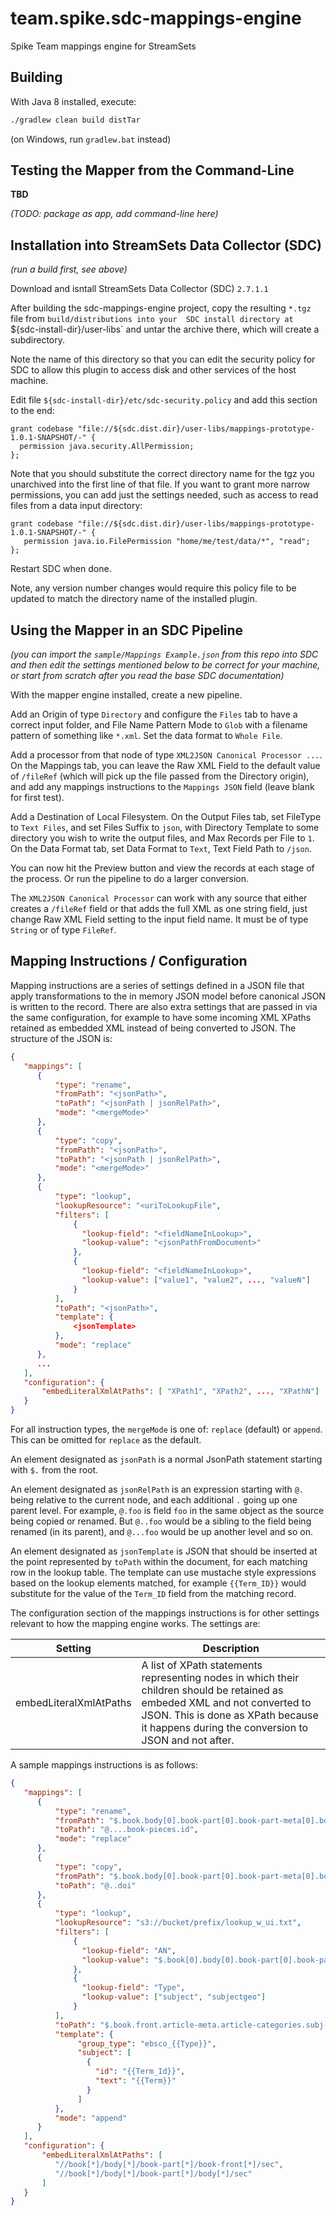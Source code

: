 # team.spike.sdc-mappings-engine

Spike Team mappings engine for StreamSets

## Building

With Java 8 installed, execute:

```bash
./gradlew clean build distTar
```

(on Windows, run `gradlew.bat` instead)

## Testing the Mapper from the Command-Line

**TBD** 

_(TODO: package as app, add command-line here)_

## Installation into StreamSets Data Collector (SDC)

_(run a build first, see above)_

Download and isntall StreamSets Data Collector (SDC) `2.7.1.1`

After building the sdc-mappings-engine project, copy the 
resulting `*.tgz` file from `build/distributions into your 
SDC install directory at `${sdc-install-dir}/user-libs` and
untar the archive there, which will create a subdirectory.

Note the name of this directory so that you can edit the security
policy for SDC to allow this plugin to access disk and other
services of the host machine.  

Edit file `${sdc-install-dir}/etc/sdc-security.policy` and add this
section to the end:

```
grant codebase "file://${sdc.dist.dir}/user-libs/mappings-prototype-1.0.1-SNAPSHOT/-" {
  permission java.security.AllPermission;
};
```

Note that you should substitute the correct directory name for the tgz you
unarchived into the first line of that file.  If you want to grant more narrow
permissions, you can add just the settings needed, such as access to read files
from a data input directory:

```
grant codebase "file://${sdc.dist.dir}/user-libs/mappings-prototype-1.0.1-SNAPSHOT/-" {
   permission java.io.FilePermission "home/me/test/data/*", "read";
};
```

Restart SDC when done.

Note, any version number changes would require this policy file to be updated to match the directory 
name of the installed plugin.

## Using the Mapper in an SDC Pipeline

_(you can import the `sample/Mappings Example.json` from this repo into SDC and then edit the settings
mentioned below to be correct for your machine, or start from scratch after you read the base SDC
documentation)_

With the mapper engine installed, create a new pipeline.  

Add an Origin of type `Directory` and configure the `Files` tab to have a correct input folder,
and File Name Pattern Mode to `Glob` with a filename pattern of something like `*.xml`.  Set
the data format to `Whole File`.

Add a processor from that node of type `XML2JSON Canonical Processor ...`.  On the Mappings tab,
you can leave the Raw XML Field to the default value of `/fileRef` (which will pick up the 
file passed from the Directory origin), and add any mappings instructions to the `Mappings JSON` 
field (leave blank for first test).

Add a Destination of Local Filesystem.  On the Output Files tab, set FileType to `Text Files`, and
set Files Suffix to `json`, with Directory Template to some directory you wish to write the output
files, and Max Records per File to `1`.  On the Data Format tab, set Data Format to `Text`, 
Text Field Path to `/json`.

You can now hit the Preview button and view the records at each stage of the process.  Or run the 
pipeline to do a larger conversion.

The `XML2JSON Canonical Processor` can work with any source that either creates a `/fileRef` field
or that adds the full XML as one string field, just change Raw XML Field setting to the input field
name.  It must be of type `String` or of type `FileRef`.

## Mapping Instructions / Configuration

Mapping instructions are a series of settings defined in a JSON file that apply transformations to the
in memory JSON model before canonical JSON is written to the record.  There are also extra settings
that are passed in via the same configuration, for example to have some incoming XML XPaths retained
as embedded XML instead of being converted to JSON.  The structure of the JSON is:

```json
{
   "mappings": [
      {
          "type": "rename",
          "fromPath": "<jsonPath>",
          "toPath": "<jsonPath | jsonRelPath>",
          "mode": "<mergeMode>"
      },
      {
          "type": "copy",
          "fromPath": "<jsonPath>",
          "toPath": "<jsonPath | jsonRelPath>",
          "mode": "<mergeMode>"
      },
      {
          "type": "lookup",
          "lookupResource": "<uriToLookupFile",
          "filters": [
              {
                "lookup-field": "<fieldNameInLookup>",
                "lookup-value": "<jsonPathFromDocument>"
              },
              {
                "lookup-field": "<fieldNameInLookup>",
                "lookup-value": ["value1", "value2", ..., "valueN"]
              }
          ],
          "toPath": "<jsonPath>",
          "template": {
              <jsonTemplate>
          },
          "mode": "replace"
      },
      ...
   ],
   "configuration": {
       "embedLiteralXmlAtPaths": [ "XPath1", "XPath2", ..., "XPathN"]
   }
}
```

For all instruction types, the `mergeMode` is one of:  `replace` (default) or `append`.  This can
be omitted for `replace` as the default.

An element designated as `jsonPath` is a normal JsonPath statement starting with `$.` from the root.

An element designated as `jsonRelPath` is an expression starting with `@.` being relative to the current
node, and each additional `.` going up one parent level.  For example, `@.foo` is field `foo` in the 
same object as the source being copied or renamed.  But `@..foo` would be a sibling to the
field being renamed (in its parent), and `@...foo` would be up another level and so on.

An element designated as `jsonTemplate` is JSON that should be inserted at the point represented by
`toPath` within the document, for each matching row in the lookup table.  The template can use 
mustache style expressions based on the lookup elements matched, for example `{{Term_ID}}` would 
substitute for the value of the `Term_ID` field from the matching record.

The configuration section of the mappings instructions is for other settings relevant to how the
mapping engine works.  The settings are:

|Setting|Description|
|-------|-----------|
|embedLiteralXmlAtPaths|A list of XPath statements representing nodes in which their children should be retained as embeded XML and not converted to JSON.  This is done as XPath because it happens during the conversion to JSON and not after.


A sample mappings instructions is as follows:

```json
{
   "mappings": [
      {
          "type": "rename",
          "fromPath": "$.book.body[0].book-part[0].book-part-meta[0].book-part-id[0].text",
          "toPath": "@....book-pieces.id",
          "mode": "replace"
      },
      {
          "type": "copy",
          "fromPath": "$.book.body[0].book-part[0].book-part-meta[0].book-part-id[?(@.type=='doi')].text",
          "toPath": "@..doi"
      },
      {
          "type": "lookup",
          "lookupResource": "s3://bucket/prefix/lookup_w_ui.txt",
          "filters": [
              {
                "lookup-field": "AN",
                "lookup-value": "$.book[0].body[0].book-part[0].book-part-meta[0].book-part-id[0].text"
              },
              {
                "lookup-field": "Type",
                "lookup-value": ["subject", "subjectgeo"]
              }
          ],
          "toPath": "$.book.front.article-meta.article-categories.subj-group",
          "template": {
               "group_type": "ebsco_{{Type}}",
               "subject": [
                 {
                   "id": "{{Term_Id}}",
                   "text": "{{Term}}"
                 }
               ]
          },
          "mode": "append"
      }
   ],
   "configuration": {
       "embedLiteralXmlAtPaths": [ 
          "//book[*]/body[*]/book-part[*]/book-front[*]/sec",
          "//book[*]/body[*]/book-part[*]/body[*]/sec"
       ]
   }
}
```
